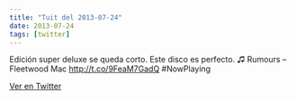 ```yaml
---
title: "Tuit del 2013-07-24"
date: 2013-07-24
tags: [twitter]
---
```


Edición super deluxe se queda corto. Este disco es perfecto. ♫ Rumours – Fleetwood Mac http://t.co/9FeaM7GadQ #NowPlaying



[Ver en Twitter](https://twitter.com/i/web/status/360082277264392193)
